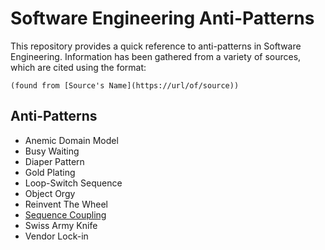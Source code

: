 # Software Engineering Anti-Patterns

This repository provides a quick reference to anti-patterns in Software Engineering. Information has been gathered from a variety of sources, which are cited using the format:

`(found from [Source's Name](https://url/of/source))`

## Anti-Patterns

* Anemic Domain Model
* Busy Waiting
* Diaper Pattern
* Gold Plating
* Loop-Switch Sequence
* Object Orgy
* Reinvent The Wheel
* [Sequence Coupling](sequence_coupling.md)
* Swiss Army Knife
* Vendor Lock-in

